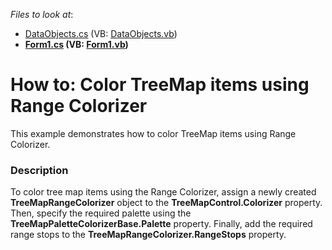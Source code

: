 <!-- default file list -->
*Files to look at*:

* [DataObjects.cs](./CS/RangeColorizerSample/DataObjects.cs) (VB: [DataObjects.vb](./VB/RangeColorizerSample/DataObjects.vb))
* **[Form1.cs](./CS/RangeColorizerSample/Form1.cs) (VB: [Form1.vb](./VB/RangeColorizerSample/Form1.vb))**
<!-- default file list end -->
# How to: Color TreeMap items using Range Colorizer


This example demonstrates how to color TreeMap items using Range Colorizer.


<h3>Description</h3>

<p>To color tree map items using the Range Colorizer, assign a newly created <strong>TreeMapRangeColorizer</strong> object to the <strong>TreeMapControl.Colorizer</strong> property. Then, specify the required palette using the <strong>TreeMapPaletteColorizerBase.Palette</strong> property. Finally, add the required range stops to the <strong>TreeMapRangeColorizer.RangeStops</strong> property.</p>

<br/>


